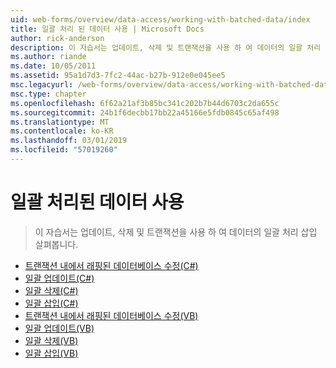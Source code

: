 ```yaml
---
uid: web-forms/overview/data-access/working-with-batched-data/index
title: 일괄 처리 된 데이터 사용 | Microsoft Docs
author: rick-anderson
description: 이 자습서는 업데이트, 삭제 및 트랜잭션을 사용 하 여 데이터의 일괄 처리 삽입 살펴봅니다.
ms.author: riande
ms.date: 10/05/2011
ms.assetid: 95a1d7d3-7fc2-44ac-b27b-912e0e045ee5
msc.legacyurl: /web-forms/overview/data-access/working-with-batched-data
msc.type: chapter
ms.openlocfilehash: 6f62a21af3b85bc341c202b7b44d6703c2da655c
ms.sourcegitcommit: 24b1f6decbb17bb22a45166e5fdb0845c65af498
ms.translationtype: MT
ms.contentlocale: ko-KR
ms.lasthandoff: 03/01/2019
ms.locfileid: "57019260"
---
```

<a name="working-with-batched-data"></a>일괄 처리된 데이터 사용
====================
> 이 자습서는 업데이트, 삭제 및 트랜잭션을 사용 하 여 데이터의 일괄 처리 삽입 살펴봅니다.


- [트랜잭션 내에서 래핑된 데이터베이스 수정(C#)](wrapping-database-modifications-within-a-transaction-cs.md)
- [일괄 업데이트(C#)](batch-updating-cs.md)
- [일괄 삭제(C#)](batch-deleting-cs.md)
- [일괄 삽입(C#)](batch-inserting-cs.md)
- [트랜잭션 내에서 래핑된 데이터베이스 수정(VB)](wrapping-database-modifications-within-a-transaction-vb.md)
- [일괄 업데이트(VB)](batch-updating-vb.md)
- [일괄 삭제(VB)](batch-deleting-vb.md)
- [일괄 삽입(VB)](batch-inserting-vb.md)
